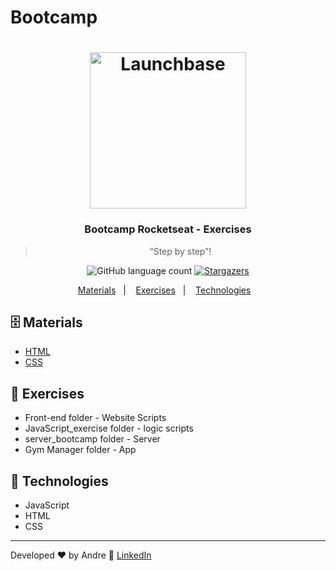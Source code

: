 # Bootcamp

<h1 align="center">
    <img alt="Launchbase" src="https://rocketseat-cdn.s3-sa-east-1.amazonaws.com/bootcamp-launchbase.png" width="250px" />
</h1>

<h3 align="center">
  Bootcamp Rocketseat - Exercises
</h3>

<blockquote align="center">“Step by step”!</blockquote>

<p align="center">
  <img alt="GitHub language count" src="https://img.shields.io/github/languages/count/Andre2553/Bootcamp?color=%23F7DF1E">

  

 

  <a href="https://github.com/Andre2553">
    <img alt="Stargazers" src="https://img.shields.io/github/stars/Andre2553/Bootcamp?style=social">
  </a>
</p>

<p align="center">
  <a href="#-materials">Materials</a>&nbsp;&nbsp;&nbsp;|&nbsp;&nbsp;&nbsp;
  <a href="#-exercises">Exercises</a>&nbsp;&nbsp;&nbsp;|&nbsp;&nbsp;&nbsp;
  <a href="#-technologies">Technologies</a>&nbsp;&nbsp;&nbsp;
  
</p>

## 🗄 Materials

- [HTML](https://developer.mozilla.org/pt-BR/docs/Web/HTML/Element)
- [CSS](https://developer.mozilla.org/pt-BR/docs/Web/CSS/CSS_Reference)


## 🚀 Exercises

- Front-end folder - Website Scripts
- JavaScript_exercise folder - logic scripts
- server_bootcamp	folder - Server
- Gym Manager folder - App

## 📅 Technologies
- JavaScript
- HTML
- CSS

---

Developed ♥ by Andre :wave: [LinkedIn](https://www.linkedin.com/in/andrerodrigueslima)
